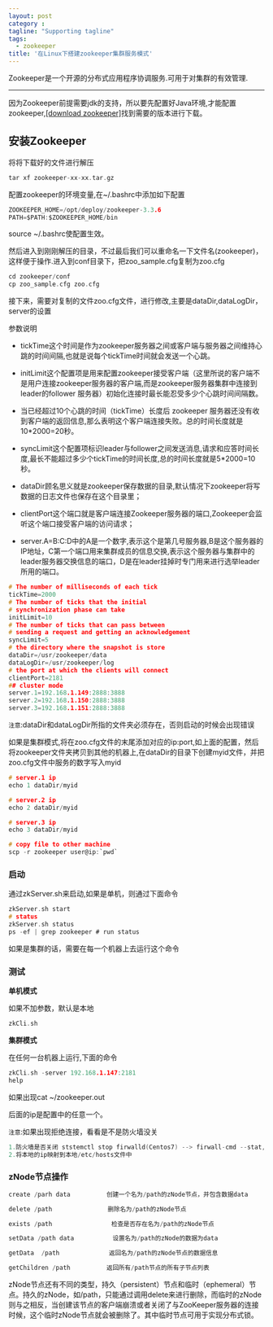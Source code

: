 ```yaml
---
layout: post
category :
tagline: "Supporting tagline"
tags:
  - zookeeper
title: '在Linux下搭建zookeeper集群服务模式'
---
```

Zookeeper是一个开源的分布式应用程序协调服务.可用于对集群的有效管理.

---
<!--more-->

因为Zookeeper前提需要jdk的支持，所以要先配置好Java环境,才能配置zookeeper,[\[download zookeeper\]](http://zookeeper.apache.org/releases.html)找到需要的版本进行下载。

## 安装Zookeeper

将将下载好的文件进行解压
```C
tar xf zookeeper-xx-xx.tar.gz
```

配置zookeeper的环境变量,在~/.bashrc中添加如下配置
```C
ZOOKEEPER_HOME=/opt/deploy/zookeeper-3.3.6
PATH=$PATH:$ZOOKEEPER_HOME/bin
```
source  ~/.bashrc使配置生效。

然后进入到刚刚解压的目录，不过最后我们可以重命名一下文件名(zookeeper)，这样便于操作.进入到conf目录下，把zoo\_sample.cfg复制为zoo.cfg
```C
cd zookeeper/conf
cp zoo_sample.cfg zoo.cfg
```
接下来，需要对复制的文件zoo.cfg文件，进行修改,主要是dataDir,dataLogDir，server的设置

参数说明

 + tickTime这个时间是作为zookeeper服务器之间或客户端与服务器之间维持心跳的时间间隔,也就是说每个tickTime时间就会发送一个心跳。

 + initLimit这个配置项是用来配置zookeeper接受客户端（这里所说的客户端不是用户连接zookeeper服务器的客户端,而是zookeeper服务器集群中连接到leader的follower 服务器）初始化连接时最长能忍受多少个心跳时间间隔数。

 + 当已经超过10个心跳的时间（tickTime）长度后 zookeeper 服务器还没有收到客户端的返回信息,那么表明这个客户端连接失败。总的时间长度就是 10*2000=20秒。

 + syncLimit这个配置项标识leader与follower之间发送消息,请求和应答时间长度,最长不能超过多少个tickTime的时间长度,总的时间长度就是5*2000=10秒。

 + dataDir顾名思义就是zookeeper保存数据的目录,默认情况下zookeeper将写数据的日志文件也保存在这个目录里；

 + clientPort这个端口就是客户端连接Zookeeper服务器的端口,Zookeeper会监听这个端口接受客户端的访问请求；

 + server.A=B:C:D中的A是一个数字,表示这个是第几号服务器,B是这个服务器的IP地址，C第一个端口用来集群成员的信息交换,表示这个服务器与集群中的leader服务器交换信息的端口，D是在leader挂掉时专门用来进行选举leader所用的端口。

```C
# The number of milliseconds of each tick
tickTime=2000
# The number of ticks that the initial
# synchronization phase can take
initLimit=10
# The number of ticks that can pass between
# sending a request and getting an acknowledgement
syncLimit=5
# the directory where the snapshot is store
dataDir=/usr/zookeeper/data
dataLogDir=/usr/zookeeper/log
# the port at which the clients will connect
clientPort=2181
## cluster mode
server.1=192.168.1.149:2888:3888
server.2=192.168.1.150:2888:3888
server.3=192.168.1.151:2888:3888
```
`注意`:dataDir和dataLogDir所指的文件夹必须存在，否则启动的时候会出现错误

如果是集群模式,将在zoo.cfg文件的末尾添加对应的ip:port,如上面的配置，然后将zookeeper文件夹拷贝到其他的机器上,在dataDir的目录下创建myid文件，并把zoo.cfg文件中服务的数字写入myid

```C
# server.1 ip
echo 1 dataDir/myid

# server.2 ip
echo 2 dataDir/myid

# server.3 ip
echo 3 dataDir/myid

# copy file to other machine
scp -r zookeeper user@ip:`pwd`
```

### 启动

通过zkServer.sh来启动,如果是单机，则通过下面命令

```C
zkServer.sh start
# status
zkServer.sh status
ps -ef | grep zookeeper # run status
```

如果是集群的话，需要在每一个机器上去运行这个命令

### 测试

**单机模式**

如果不加参数，默认是本地

```C
zkCli.sh
```

**集群模式**

在任何一台机器上运行,下面的命令

```C
zkCli.sh -server 192.168.1.147:2181
help
```
如果出现cat ~/zookeeper.out

后面的ip是配置中的任意一个。

`注意`:如果出现拒绝连接，看看是不是防火墙没关

```C
1.防火墙是否关闭 ststemctl stop firwalld(Centos7) --> firwall-cmd --stat,systemctl disable firewalld.service (禁止开机启动，永久关闭)
2.将本地的ip映射到本地/etc/hosts文件中
```

### zNode节点操作

```C
create /parh data　　　　　　创建一个名为/path的zNode节点，并包含数据data

delete /path　　　　  　　　　删除名为/path的zNode节点

exists /path   　　　　　　　　检查是否存在名为/path的zNode节点

setData /path data    　　　　设置名为/path的zNode的数据为data

getData  /path　　　　　　　  返回名为/path的zNode节点的数据信息

getChildren /path　　　　　　返回所有/path节点的所有子节点列表

```
zNode节点还有不同的类型，持久（persistent）节点和临时（ephemeral）节点。持久的zNode，如/path，只能通过调用delete来进行删除，而临时的zNode则与之相反，当创建该节点的客户端崩溃或者关闭了与ZooKeeper服务器的连接时候，这个临时zNode节点就会被删除了。其中临时节点可用于实现分布式锁。
